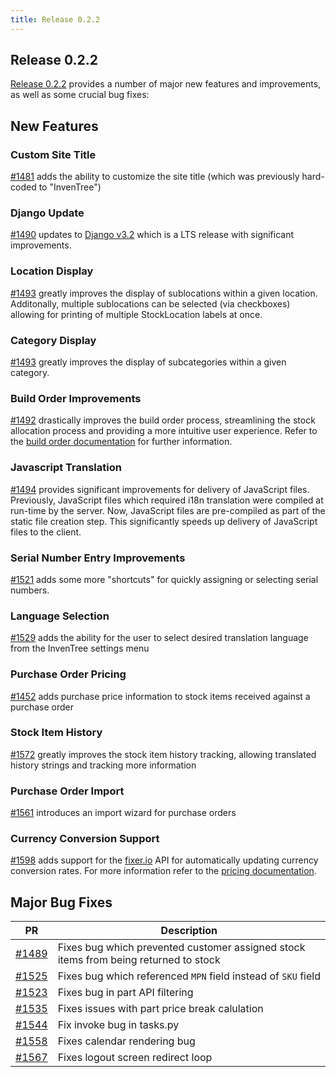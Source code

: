 ```yaml
---
title: Release 0.2.2
---
```


## Release 0.2.2

[Release 0.2.2](https://github.com/inventree/InvenTree/releases/tag/0.2.2) provides a number of major new features and improvements, as well as some crucial bug fixes:

## New Features

### Custom Site Title

[#1481](https://github.com/inventree/InvenTree/pull/1481) adds the ability to customize the site title (which was previously hard-coded to "InvenTree")

### Django Update

[#1490](https://github.com/inventree/InvenTree/pull/1490) updates to [Django v3.2](https://docs.djangoproject.com/en/3.2/releases/3.2/) which is a LTS release with significant improvements.

### Location Display

[#1493](https://github.com/inventree/InvenTree/pull/1493) greatly improves the display of sublocations within a given location. Additonally, multiple sublocations can be selected (via checkboxes) allowing for printing of multiple StockLocation labels at once.

### Category Display

[#1493](https://github.com/inventree/InvenTree/pull/1493) greatly improves the display of subcategories within a given category.

### Build Order Improvements

[#1492](https://github.com/inventree/InvenTree/pull/1492) drastically improves the build order process, streamlining the stock allocation process and providing a more intuitive user experience. Refer to the [build order documentation](../../build/build) for further information.

### Javascript Translation

[#1494](https://github.com/inventree/InvenTree/pull/1494) provides significant improvements for delivery of JavaScript files. Previously, JavaScript files which required i18n translation were compiled at run-time by the server. Now, JavaScript files are pre-compiled as part of the static file creation step. This significantly speeds up delivery of JavaScript files to the client.

### Serial Number Entry Improvements

[#1521](https://github.com/inventree/InvenTree/pull/1521) adds some more "shortcuts" for quickly assigning or selecting serial numbers.

### Language Selection

[#1529](https://github.com/inventree/InvenTree/pull/1529) adds the ability for the user to select desired translation language from the InvenTree settings menu

### Purchase Order Pricing

[#1452](https://github.com/inventree/InvenTree/pull/1542) adds purchase price information to stock items received against a purchase order

### Stock Item History

[#1572](https://github.com/inventree/InvenTree/pull/1572) greatly improves the stock item history tracking, allowing translated history strings and tracking more information

### Purchase Order Import

[#1561](https://github.com/inventree/InvenTree/pull/1561) introduces an import wizard for purchase orders

### Currency Conversion Support

[#1598](https://github.com/inventree/InvenTree/pull/1598) adds support for the [fixer.io](https://fixer.io) API for automatically updating currency conversion rates. For more information refer to the [pricing documentation](../../part/pricing).

## Major Bug Fixes

| PR | Description |
| --- | --- |
| [#1489](https://github.com/inventree/InvenTree/pull/1489) | Fixes bug which prevented customer assigned stock items from being returned to stock |
| [#1525](https://github.com/inventree/InvenTree/pull/1525) | Fixes bug which referenced `MPN` field instead of `SKU` field
| [#1523](https://github.com/inventree/InvenTree/pull/1523) | Fixes bug in part API filtering |
| [#1535](https://github.com/inventree/InvenTree/pull/1535) | Fixes issues with part price break calulation |
| [#1544](https://github.com/inventree/InvenTree/pull/1544) | Fix invoke bug in tasks.py |
| [#1558](https://github.com/inventree/InvenTree/pull/1558) | Fixes calendar rendering bug |
| [#1567](https://github.com/inventree/InvenTree/pull/1567) | Fixes logout screen redirect loop |
